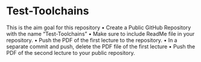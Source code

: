 # Test-Toolchains
This is the aim goal for this repository
•	Create a Public GitHub Repository with the name “Test-Toolchains”
•	Make sure to include ReadMe file in your repository.
•	Push the PDF of the first lecture to the repository.
•	In a separate commit and push, delete the PDF file of the first lecture
•	Push the PDF of the second lecture to your public repository.
